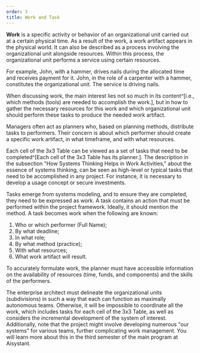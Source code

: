 ```yaml
---
order: 3
title: Work and Task
---
```


**Work** is a specific activity or behavior of an organizational unit carried out at a certain physical time. As a result of the work, a work artifact appears in the physical world. It can also be described as a process involving the organizational unit alongside resources. Within this process, the organizational unit performs a service using certain resources.

For example, John, with a hammer, drives nails during the allocated time and receives payment for it. John, in the role of a carpenter with a hammer, constitutes the organizational unit. The service is driving nails.

When discussing work, the main interest lies not so much in its content^[i.e., which methods (tools) are needed to accomplish the work.], but in how to gather the necessary resources for this work and which organizational unit should perform these tasks to produce the needed work artifact.

Managers often act as planners who, based on planning methods, distribute tasks to performers. Their concern is about which performer should create a specific work artifact, in what timeframe, and with what resources.

Each cell of the 3x3 Table can be viewed as a set of tasks that need to be completed^[Each cell of the 3x3 Table has its planner.]. The description in the subsection "How Systems Thinking Helps in Work Activities," about the essence of systems thinking, can be seen as high-level or typical tasks that need to be accomplished in any project. For instance, it is necessary to develop a usage concept or secure investments.

Tasks emerge from systems modeling, and to ensure they are completed, they need to be expressed as work. A task contains an action that must be performed within the project framework. Ideally, it should mention the method. A task becomes work when the following are known:

1. Who or which performer (Full Name);
2. By what deadline;
3. In what role;
4. By what method (practice);
5. With what resources;
6. What work artifact will result.

To accurately formulate work, the planner must have accessible information on the availability of resources (time, funds, and components) and the skills of the performers.

The enterprise architect must delineate the organizational units (subdivisions) in such a way that each can function as maximally autonomous teams. Otherwise, it will be impossible to coordinate all the work, which includes tasks for each cell of the 3x3 Table, as well as considers the incremental development of the system of interest. Additionally, note that the project might involve developing numerous "our systems" for various teams, further complicating work management. You will learn more about this in the third semester of the main program at Aisystant.